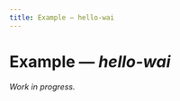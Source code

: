 ```yaml
---
title: Example — hello-wai
---
```



Example — _hello-wai_
=====================

_Work in progress._
